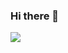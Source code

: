 ### Hi there 👋

[![](https://github-profile-summary-cards.vercel.app/api/cards/profile-details?username=dellink&theme=default)](https://github.com/dellink)



<!--

[![Omid Nikrah StackOverflow](https://github-readme-stackoverflow.vercel.app?userID=3364662&layout=compact)](https://stackoverflow.com/users/3364662/dellink)

[![GitHub Streak](http://github-readme-streak-stats.herokuapp.com?user=dellink)](https://git.io/streak-stats)

![Anurag's GitHub stats](https://github-readme-stats.vercel.app/api?username=dellink&show_icons=true&count_private=true)

[![KnlnKS's LeetCode stats](https://leetcode-stats-six.vercel.app/api?username=dellink)](https://github.com/madushadhanushka/github-readme)

<img src="https://github-readme-stats.vercel.app/api/top-langs?username=dellink&show_icons=true&locale=en&layout=compact" alt="ovi" />

[![Ashutosh's github activity graph](https://activity-graph.herokuapp.com/graph?username=dellink&theme=github-light)](https://github.com/ashutosh00710/github-readme-activity-graph)

**dellink/dellink** is a ✨ _special_ ✨ repository because its `README.md` (this file) appears on your GitHub profile.

Here are some ideas to get you started:

- 🔭 I’m currently working on ...
- 🌱 I’m currently learning ...
- 👯 I’m looking to collaborate on ...
- 🤔 I’m looking for help with ...
- 💬 Ask me about ...
- 📫 How to reach me: ...
- 😄 Pronouns: ...
- ⚡ Fun fact: ...
-->
